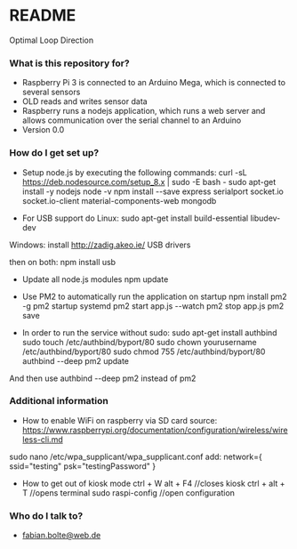 # README #

Optimal Loop Direction

### What is this repository for? ###

* Raspberry Pi 3 is connected to an Arduino Mega, which is connected to several sensors
* OLD reads and writes sensor data
* Raspberry runs a nodejs application, which runs a web server and allows communication over the serial channel to an Arduino
* Version 0.0

### How do I get set up? ###

* Setup node.js by executing the following commands:
curl -sL https://deb.nodesource.com/setup_8.x | sudo -E bash -
sudo apt-get install -y nodejs
node -v
npm install --save express serialport socket.io socket.io-client material-components-web mongodb

* For USB support do
Linux:
sudo apt-get install build-essential libudev-dev

Windows:
install http://zadig.akeo.ie/ USB drivers

then on both:
npm install usb

* Update all node.js modules
npm update

* Use PM2 to automatically run the application on startup
npm install pm2 -g
pm2 startup systemd
pm2 start app.js --watch
pm2 stop app.js
pm2 save

* In order to run the service without sudo:
sudo apt-get install authbind
sudo touch /etc/authbind/byport/80
sudo chown yourusername /etc/authbind/byport/80
sudo chmod 755 /etc/authbind/byport/80
authbind --deep pm2 update

And then use authbind --deep pm2 instead of pm2

### Additional information

* How to enable WiFi on raspberry via SD card
source: https://www.raspberrypi.org/documentation/configuration/wireless/wireless-cli.md

sudo nano /etc/wpa_supplicant/wpa_supplicant.conf
add:
network={
    ssid="testing"
    psk="testingPassword"
}

* How to get out of kiosk mode
ctrl + W <OR> alt + F4	//closes kiosk
ctrl + alt + T	//opens terminal
sudo raspi-config	//open configuration

### Who do I talk to? ###

* fabian.bolte@web.de